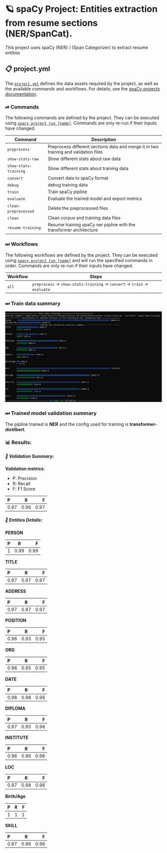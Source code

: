 <!-- SPACY PROJECT: AUTO-GENERATED DOCS START (do not remove) -->

# 🪐 spaCy Project: Entities extraction from resume sections (NER/SpanCat).

This project uses spaCy (NER) / (Span Categorizer) to extract resume entities

## 📋 project.yml

The [`project.yml`](project.yml) defines the data assets required by the
project, as well as the available commands and workflows. For details, see the
[spaCy projects documentation](https://spacy.io/usage/projects).

### ⏯ Commands

The following commands are defined by the project. They
can be executed using [`spacy project run [name]`](https://spacy.io/api/cli#project-run).
Commands are only re-run if their inputs have changed.

| Command | Description |
| --- | --- |
| `preprocess` | Preprocess different sections data and merge it in two training and validation files |
| `show-stats-raw` | Show different stats about raw data |
| `show-stats-training` | Show different stats about training data |
| `convert` | Convert data to spaCy format |
| `debug` | debug training data |
| `train` | Train spaCy pipline |
| `evaluate` | Evaluate the trained model and export metrics |
| `clean-preprocessed` | Delete the preprocessed files |
| `clean` | Clean corpus and training data files |
| `resume-training` | Resume training spaCy ner pipline with the transformer architecture |

### ⏭ Workflows

The following workflows are defined by the project. They
can be executed using [`spacy project run [name]`](https://spacy.io/api/cli#project-run)
and will run the specified commands in order. Commands are only re-run if their
inputs have changed.

| Workflow | Steps |
| --- | --- |
| `all` | `preprocess` &rarr; `show-stats-training` &rarr; `convert` &rarr; `train` &rarr; `evaluate` |

<!-- SPACY PROJECT: AUTO-GENERATED DOCS END (do not remove) -->

### ⏭ Train data summary
![Alt text](training_data_stats.PNG "Training data summary...")

### ⏭ Trained model validation summary
The pipline trained is **NER** and the config used for training is **transformer-distilbert**.

### 📊 Results:

##### 📝 Validation Summary:

**Validation metrics**:

- P: Precision
- R: Recall
- F: F1 Score

| P | R | F |
|:-----|:--------:|------:|
| 0.97 | 0.96 | 0.97 |

##### 📝 Entities Details:

**PERSON**

| P | R | F |
|:-----|:--------:|------:|
| 1 | 0.99 | 0.99 |

**TITLE**

| P | R | F |
|:-----|:--------:|------:|
| 0.97 | 0.97 | 0.97 |

**ADDRESS**

| P | R | F |
|:-----|:--------:|------:|
| 0.97 | 0.97 | 0.97 |

**POSITION**

| P | R | F |
|:-----|:--------:|------:|
| 0.96 | 0.93 | 0.95 |

**ORG**

| P | R | F |
|:-----|:--------:|------:|
| 0.96 | 0.95 | 0.95 |

**DATE**

| P | R | F |
|:-----|:--------:|------:|
| 0.98 | 0.98 | 0.98 |

**DIPLOMA**

| P | R | F |
|:-----|:--------:|------:|
| 0.97 | 0.95 | 0.96 |

**INSTITUTE**

| P | R | F |
|:-----|:--------:|------:|
| 0.96 | 0.96 | 0.96 |

**LOC**

| P | R | F |
|:-----|:--------:|------:|
| 0.97 | 0.98 | 0.98 |

**Birth/Age**

| P | R | F |
|:-----|:--------:|------:|
| 1 | 1 | 1 |

**SKILL**

| P | R | F |
|:-----|:--------:|------:|
| 0.97 | 0.96 | 0.96 |
